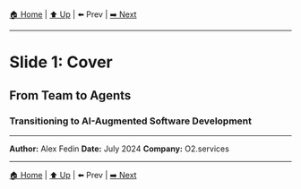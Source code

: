 [🏠 Home](../slide-deck.md) | [⬆️ Up](../slide-deck.md) | ⬅️ Prev | [➡️ Next](slide-02-classical-team.md)

---

# Slide 1: Cover

## From Team to Agents

### Transitioning to AI-Augmented Software Development

---

**Author:** Alex Fedin
**Date:** July 2024
**Company:** O2.services

---

[🏠 Home](../slide-deck.md) | [⬆️ Up](../slide-deck.md) | ⬅️ Prev | [➡️ Next](slide-02-classical-team.md)
